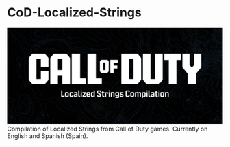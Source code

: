# CoD-Localized-Strings
<img src="header.png" alt="" width="800"><br>
Compilation of Localized Strings from Call of Duty games. Currently on English and Spanish (Spain).

